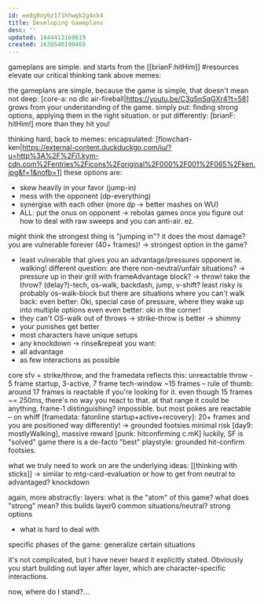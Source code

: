 ```yaml
---
id: ee8g0oy6z171hhwgk2g4xk4
title: Developing Gameplans
desc: ''
updated: 1644413169819
created: 1636540190469
---
```


gameplans
are simple.
and starts from the [[brianF:hitHim]] #resources
elevate our critical thinking tank above memes:

the gameplans are simple, because the game is simple, that doesn't mean not deep:
[core-a: no dlc air-fireball|https://youtu.be/C3q5nSqGXr4?t=58]
grows from your understanding of the game.
simply put: finding strong options, applying them in the right situation.
or put differently:
[brianF: hitHim!] more than they hit you!

thinking hard, back to memes:
encapsulated: [flowchart-ken|https://external-content.duckduckgo.com/iu/?u=http%3A%2F%2Fi1.kym-cdn.com%2Fentries%2Ficons%2Foriginal%2F000%2F001%2F065%2Fken.jpg&f=1&nofb=1]
these options are:
- skew heavily in your favor (jump-in)
- mess with the opponent (dp-everything)
- synergise with each other (more dp -> better mashes on WU)
- ALL: put the onus on opponent
-> rebolas games
once you figure out how to deal with raw sweeps and you can anti-air. ez.

might think the strongest thing is "jumping in"?
it does the most damage?
you are vulnerable forever (40+ frames)!
-> strongest option in the game?
  - least vulnerable that gives you an advantage/pressures opponent
ie. walking!
different question: are there non-neutral/unfair situations?
-> pressure
up in their grill with frameAdvantage
block? -> throw!
take the throw?
(delay?)-tech, os-walk, backdash, jump, v-shift?
least risky is probably os-walk-block
but there are situations where you can't walk back:
even better: Oki, special case of pressure, where they wake up into multiple options
even even better: oki in the corner!
- they can't OS-walk out of throws -> strike-throw is better -> shimmy
- your punishes get better
- most characters have unique setups
- any knockdown -> rinse&repeat
you want:
- all advantage
- as few interactions as possible

core sfv = strike/throw, and the framedata reflects this:
unreactable throw - 5 frame startup, 3-active, 7 frame tech-window ~15 frames
– rule of thumb: around 17 frames is reactable if you're looking for it.
even though 15 frames ~= 250ms, there's no way you react to that.
at that range it could be anything. frame-1 distinguishing? impossible.
but most pokes are reactable – on whiff
[framedata: fatonline startup+active+recovery]: 20+ frames
and you are positioned way differently!
-> grounded footsies
minimal risk [day9: mostlyWalking], massive reward [punk: hitconfirming c.mK]
luckily, SF is "solved" game
there is a de-facto "best" playstyle:
grounded hit-confirm footsies.

what we truly need to work on are the underlying ideas:
[[thinking with sticks]]
-> similar to mtg-card-evaluation
or how to get from neutral to advantaged?
knockdown

again, more abstractly:
layers:
what is the "atom" of this game?
what does "strong" mean?
this builds layer0
common situations/neutral?
  strong options
  - what is hard to deal with

specific phases of the game:
  generalize certain situations

it's not complicated, but I have never heard it explicitly stated.
Obviously you start building out layer after layer, which are character-specific interactions.

now, where do I stand?...
